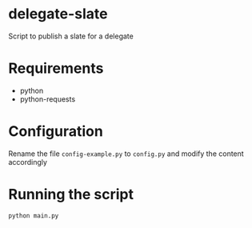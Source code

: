 delegate-slate
==============

Script to publish a slate for a delegate

Requirements
==============

* python
* python-requests

Configuration
==============

Rename the file `config-example.py` to `config.py` and modify the content accordingly

Running the script
==============

    python main.py

